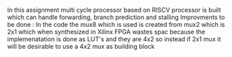 In this assignment multi cycle processor based on RISCV processor is built which can handle forwarding, branch prediction and stalling
Improvments to be done :
  In the code the mux8 which is used is created from mux2 which is 2x1 which when synthesized in Xilinx FPGA wastes spac 
  because the implemenatation is done as LUT's and they are 4x2 so instead if 2x1 mux it will be desirable to use a 4x2 mux as 
  building block
